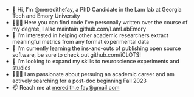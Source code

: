 - 👋 Hi, I’m @meredithefay, a PhD Candidate in the Lam lab at Georgia Tech and Emory University
- 👩🏻‍💻 Here you can find code I've personally written over the course of my degree, I also maintain github.com/LamLabEmory
- 👀 I’m interested in helping other academic researchers extract meaningful metrics from any format experimental data
- 🌱 I’m currently learning the ins-and-outs of publishing open source software, be sure to check out github.com/iCLOTS!
- 💞️ I’m looking to expand my skills to neuroscience experiments and studies
- 👩🏻‍🎓 I am passionate about persuing an academic career and am actively searching for a post-doc beginning Fall 2023
- 📫 Reach me at meredith.e.fay@gmail.com

<!---
meredithefay/meredithefay is a ✨ special ✨ repository because its `README.md` (this file) appears on your GitHub profile.
You can click the Preview link to take a look at your changes.
--->
